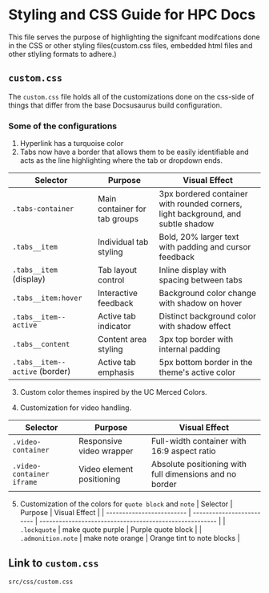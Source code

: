 # Styling and CSS Guide for HPC Docs
This file serves the purpose of highlighting the signifcant modifcations done in the CSS or other styling files(custom.css files, embedded html files and other stlyling formats to adhere.)


## `custom.css`
The `custom.css` file holds all of the customizations done on the css-side of things that differ from the base Docsusaurus build configuration. 

### Some of the configurations 
1. Hyperlink has a turquoise color
2. Tabs now have a border that allows them to be easily identifiable and acts as the line highlighting where the tab or dropdown ends. 

| Selector                       | Purpose                       | Visual Effect                                                                    |
| ------------------------------ | ----------------------------- | -------------------------------------------------------------------------------- |
| `.tabs-container`              | Main container for tab groups | 3px bordered container with rounded corners, light background, and subtle shadow |
| `.tabs__item`                  | Individual tab styling        | Bold, 20% larger text with padding and cursor feedback                           |
| `.tabs__item` (display)        | Tab layout control            | Inline display with spacing between tabs                                         |
| `.tabs__item:hover`            | Interactive feedback          | Background color change with shadow on hover                                     |
| `.tabs__item--active`          | Active tab indicator          | Distinct background color with shadow effect                                     |
| `.tabs__content`               | Content area styling          | 3px top border with internal padding                                             |
| `.tabs__item--active` (border) | Active tab emphasis           | 5px bottom border in the theme's active color                                    |

3. Custom color themes inspired by the UC Merced Colors. 

4. Customization for video handling.

| Selector                  | Purpose                   | Visual Effect                                           |
| ------------------------- | ------------------------- | ------------------------------------------------------- |
| `.video-container`        | Responsive video wrapper  | Full-width container with 16:9 aspect ratio             |
| `.video-container iframe` | Video element positioning | Absolute positioning with full dimensions and no border |

5. Customization of the colors for `quote block` and `note` 
| Selector                  | Purpose                   | Visual Effect                                           |
| ------------------------- | ------------------------- | ------------------------------------------------------- |
| `.lockquote`        | make quote purple  | Purple quote block       |
| `.admonition.note` | make note orange | Orange tint to note blocks |


## Link to `custom.css`
`src/css/custom.css`

